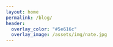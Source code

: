 ```yaml
---
layout: home
permalink: /blog/
header:
  overlay_color: "#5e616c"
  overlay_image: /assets/img/nate.jpg
---
```




